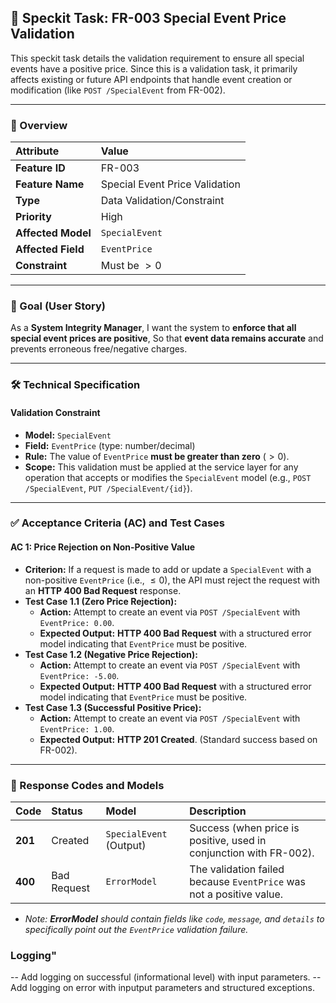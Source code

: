 ## 🚫 Speckit Task: FR-003 Special Event Price Validation

This speckit task details the validation requirement to ensure all special events have a positive price. Since this is a validation task, it primarily affects existing or future API endpoints that handle event creation or modification (like `POST /SpecialEvent` from FR-002).

***

### 📝 Overview

| Attribute | Value |
| :--- | :--- |
| **Feature ID** | FR-003 |
| **Feature Name** | Special Event Price Validation |
| **Type** | Data Validation/Constraint |
| **Priority** | High |
| **Affected Model** | `SpecialEvent` |
| **Affected Field** | `EventPrice` |
| **Constraint** | Must be $> 0$ |

***

### 🎯 Goal (User Story)

As a **System Integrity Manager**,
I want the system to **enforce that all special event prices are positive**,
So that **event data remains accurate** and prevents erroneous free/negative charges.

***

### 🛠️ Technical Specification

#### **Validation Constraint**

* **Model:** `SpecialEvent`
* **Field:** `EventPrice` (type: number/decimal)
* **Rule:** The value of `EventPrice` **must be greater than zero** ($> 0$).
* **Scope:** This validation must be applied at the service layer for any operation that accepts or modifies the `SpecialEvent` model (e.g., `POST /SpecialEvent`, `PUT /SpecialEvent/{id}`).

***

### ✅ Acceptance Criteria (AC) and Test Cases

#### **AC 1: Price Rejection on Non-Positive Value**

* **Criterion:** If a request is made to add or update a `SpecialEvent` with a non-positive `EventPrice` (i.e., $\le 0$), the API must reject the request with an **HTTP 400 Bad Request** response.
* **Test Case 1.1 (Zero Price Rejection):**
    * **Action:** Attempt to create an event via `POST /SpecialEvent` with `EventPrice: 0.00`.
    * **Expected Output:** **HTTP 400 Bad Request** with a structured error model indicating that `EventPrice` must be positive.
* **Test Case 1.2 (Negative Price Rejection):**
    * **Action:** Attempt to create an event via `POST /SpecialEvent` with `EventPrice: -5.00`.
    * **Expected Output:** **HTTP 400 Bad Request** with a structured error model indicating that `EventPrice` must be positive.
* **Test Case 1.3 (Successful Positive Price):**
    * **Action:** Attempt to create an event via `POST /SpecialEvent` with `EventPrice: 1.00`.
    * **Expected Output:** **HTTP 201 Created**. (Standard success based on FR-002).

***

### 🔄 Response Codes and Models

| Code | Status | Model | Description |
| :--- | :--- | :--- | :--- |
| **201** | Created | `SpecialEvent` (Output) | Success (when price is positive, used in conjunction with FR-002). |
| **400** | Bad Request | `ErrorModel` | The validation failed because `EventPrice` was not a positive value. |

* *Note: **ErrorModel** should contain fields like `code`, `message`, and `details` to specifically point out the `EventPrice` validation failure.*


### **Logging"**
-- Add logging on successful (informational level) with input parameters.
-- Add logging on error with inputput parameters and structured exceptions.